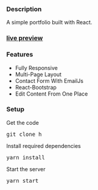 ### Description

A simple portfolio built with React.

### [live preview]()

### Features

- Fully Responsive
- Multi-Page Layout
- Contact Form With EmailJs
- React-Bootstrap
- Edit Content From One Place

### Setup

Get the code

<pre>git clone h</pre>

Install required dependencies

<pre>yarn install</pre>

Start the server

<pre>yarn start</pre>
